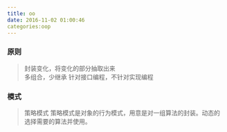 ```yaml
---
title: oo
date: 2016-11-02 01:00:46
categories:oop
---
```


### 原则
>封装变化，将变化的部分抽取出来  
 多组合，少继承
 针对接口编程，不针对实现编程
 


### 模式
>策略模式 策略模式是对象的行为模式，用意是对一组算法的封装。动态的选择需要的算法并使用。